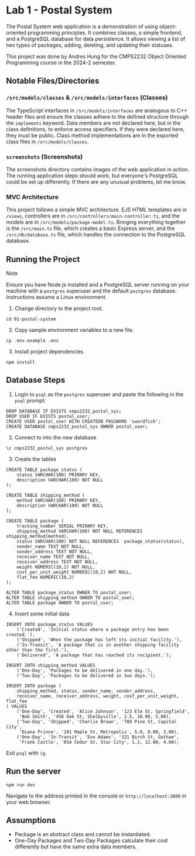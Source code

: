 # Lab 1 - Postal System

The Postal System web application is a demonstration of using object-oriented programming principles. It combines classes, a simple frontend, and a PostgreSQL database for data persistence. It allows viewing a list of two types of packages, adding, deleting, and updating their statuses.

This project was done by Andres Hung for the CMPS2232 Object Oriented Programming course in the 2024-2 semester.

## Notable Files/Directories

### `/src/models/classes` & `/src/models/interfaces` (Classes)

The TypeScript interfaces in `/src/models/interfaces` are analogous to C++ header files and ensure the classes adhere to the defined structure through the `implements` keyword. Data members are not declared here, but in the class definitions, to enforce access specifiers. If they were declared here, they must be public. Class method implementations are in the exported class files in `/src/models/classes`.

### `screenshots` (Screenshots)

The screenshots directory contains images of the web application in action. The running application steps should work, but everyone's PostgreSQL could be set up differently. If there are any unusual problems, let me know.

### MVC Architecture

This project follows a simple MVC architecture. EJS HTML templates are in `/views`, controllers are in `/src/controllers/main-controller.ts`, and the models are in `/src/models/package-model.ts`. Bringing everything together is the `/src/main.ts` file, which creates a basic Express server, and the `/src/db/database.ts` file, which handles the connection to the PostgreSQL database.

## Running the Project

> [!NOTE]  
> Ensure you have Node.js installed and a PostgreSQL server running on your machine with a `postgres` superuser and the default `postgres` database. Instructions assume a Linux environment.

1. Change directory to the project root.

```
cd 01-postal-system
```

2. Copy sample environment variables to a new file.

```
cp .env.example .env
```

3. Install project dependencies.

```
npm install
```

## Database Steps

1. Login to `psql` as the `postgres` superuser and paste the following in the `psql` prompt:

```
DROP DATABASE IF EXISTS cmps2232_postal_sys;
DROP USER IF EXISTS postal_user;
CREATE USER postal_user WITH CREATEDB PASSWORD 'swordfish';
CREATE DATABASE cmps2232_postal_sys OWNER postal_user;
```

2. Connect to into the new database

```
\c cmps2232_postal_sys postgres
```

3. Create the tables

```
CREATE TABLE package_status (
    status VARCHAR(100) PRIMARY KEY,
    description VARCHAR(100) NOT NULL
);

CREATE TABLE shipping_method (
    method VARCHAR(100) PRIMARY KEY,
    description VARCHAR(100) NOT NULL
);

CREATE TABLE package (
    tracking_number SERIAL PRIMARY KEY,
    shipping_method VARCHAR(100) NOT NULL REFERENCES shipping_method(method),
    status VARCHAR(100) NOT NULL REFERENCES  package_status(status),
    sender_name TEXT NOT NULL,
    sender_address TEXT NOT NULL,
    receiver_name TEXT NOT NULL,
    receiver_address TEXT NOT NULL,
    weight NUMERIC(10,2) NOT NULL,
    cost_per_unit_weight NUMERIC(10,2) NOT NULL,
    flat_fee NUMERIC(10,2)
);

ALTER TABLE package_status OWNER TO postal_user;
ALTER TABLE shipping_method OWNER TO postal_user;
ALTER TABLE package OWNER TO postal_user;
```

4. Insert some initial data

```
INSERT INTO package_status VALUES
    ('Created', 'Initial status where a package entry has been created.'),
    ('Shipped', 'When the package has left its initial facility.'),
    ('In-Transit', 'A package that is in another shipping facility other than the first.'),
    ('Delivered', 'A package that has reached its recipient.');

INSERT INTO shipping_method VALUES
    ('One-Day', 'Packages to be delivered in one day.'),
    ('Two-Day', 'Packages to be delivered in two days.');

INSERT INTO package (
    shipping_method, status, sender_name, sender_address,
    receiver_name, receiver_address, weight, cost_per_unit_weight, flat_fee
) VALUES
    ('One-Day', 'Created', 'Alice Johnson', '123 Elm St, Springfield',
     'Bob Smith', '456 Oak St, Shelbyville', 2.5, 10.00, 5.00),
    ('Two-Day', 'Shipped', 'Charlie Brown', '789 Pine St, Capital City',
     'Diana Prince', '101 Maple St, Metropolis', 5.0, 8.00, 3.00),
    ('One-Day', 'In-Transit', 'Eve Adams', '321 Birch St, Gotham',
     'Frank Castle', '654 Cedar St, Star City', 1.2, 12.00, 4.00);
```

Exit `psql` with `\q`.

## Run the server

```
npm run dev
```

Navigate to the address printed in the console or `http://localhost:3000` in your web browser.

## Assumptions

- Package is an abstract class and cannot be instantiated.
- One-Day Packages and Two-Day Packages calculate their cost differently but have the same extra data members.
